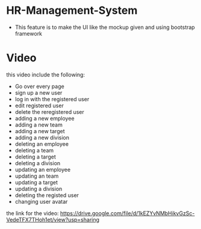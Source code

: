 # HR-Management-System


* This feature is to make the UI like the mockup given and using bootstrap framework 


# Video

this video include the following:

* Go over every page
* sign up a new user
* log in with the registered user 
* edit registered user 
* delete the reregistered user 
* adding a new employee
* adding a new team
* adding a new target 
* adding a new division
* deleting an employee
* deleting a team
* deleting a target 
* deleting a division 
* updating an employee
* updating an team
* updating a target 
* updating a division
* deleting the registed user 
* changing user avatar

the link for the video:
https://drive.google.com/file/d/1kEZYvNMbHikvGzSc-VedeTFX7THoh1et/view?usp=sharing
